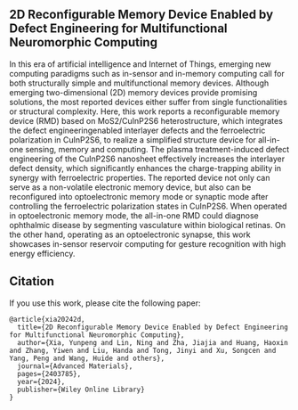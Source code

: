 ## 2D Reconfigurable Memory Device Enabled by Defect Engineering for Multifunctional Neuromorphic Computing


In this era of artificial intelligence and Internet of Things, emerging new computing
paradigms such as in-sensor and in-memory computing call for both
structurally simple and multifunctional memory devices. Although emerging
two-dimensional (2D) memory devices provide promising solutions, the most
reported devices either suffer from single functionalities or structural complexity.
Here, this work reports a reconfigurable memory device (RMD) based
on MoS2/CuInP2S6 heterostructure, which integrates the defect engineeringenabled
interlayer defects and the ferroelectric polarization in CuInP2S6, to realize
a simplified structure device for all-in-one sensing, memory and computing.
The plasma treatment-induced defect engineering of the CuInP2S6 nanosheet
effectively increases the interlayer defect density, which significantly enhances
the charge-trapping ability in synergy with ferroelectric properties. The reported
device not only can serve as a non-volatile electronic memory device, but also
can be reconfigured into optoelectronic memory mode or synaptic mode after
controlling the ferroelectric polarization states in CuInP2S6. When operated in
optoelectronic memory mode, the all-in-one RMD could diagnose ophthalmic
disease by segmenting vasculature within biological retinas. On the other
hand, operating as an optoelectronic synapse, this work showcases in-sensor
reservoir computing for gesture recognition with high energy efficiency.



## Citation

If you use this work, please cite the following paper:

```
@article{xia20242d,
  title={2D Reconfigurable Memory Device Enabled by Defect Engineering for Multifunctional Neuromorphic Computing},
  author={Xia, Yunpeng and Lin, Ning and Zha, Jiajia and Huang, Haoxin and Zhang, Yiwen and Liu, Handa and Tong, Jinyi and Xu, Songcen and Yang, Peng and Wang, Huide and others},
  journal={Advanced Materials},
  pages={2403785},
  year={2024},
  publisher={Wiley Online Library}
}
```